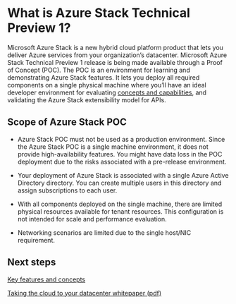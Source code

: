 ﻿<properties
	pageTitle="What is Azure Stack Technical Preview 1? | Microsoft Azure"
	description="Azure Stack POC is an environment for learning about core Azure Stack features and scenarios."
	services="azure-stack"
	documentationCenter=""
	authors="ErikjeMS"
	manager="byronr"
	editor=""/>

<tags
	ms.service="azure-stack"
	ms.workload="na"
	ms.tgt_pltfrm="na"
	ms.devlang="na"
	ms.topic="article"
	ms.date="05/25/2016"
	ms.author="erikje"/>

# What is Azure Stack Technical Preview 1?

Microsoft Azure Stack is a new hybrid cloud platform product that lets you deliver Azure services from your organization’s datacenter. Microsoft Azure Stack Technical Preview 1 release is being made available through a Proof of Concept (POC). The POC is an environment for learning and demonstrating Azure Stack features. It lets you deploy all required components on a single physical machine where you’ll have an ideal developer environment for evaluating [concepts and capabilities](azure-stack-overview.md), and validating the Azure Stack extensibility model for APIs.

## Scope of Azure Stack POC

-   Azure Stack POC must not be used as a production environment. Since the Azure Stack POC is a single machine environment, it does not provide high-availability features. You might have data loss in the POC deployment due to the risks associated with a pre-release environment.

-   Your deployment of Azure Stack is associated with a single Azure Active Directory directory. You can create multiple users in this directory and assign subscriptions to each user.

-   With all components deployed on the single machine, there are limited physical resources available for tenant resources. This configuration is not intended for scale and performance evaluation.

-   Networking scenarios are limited due to the single host/NIC requirement.

## Next steps

[Key features and concepts](azure-stack-key-features.md)

[Taking the cloud to your datacenter whitepaper (pdf)](http://download.microsoft.com/download/3/F/3/3F3811C0-969D-422C-9EDA-42CB79BABA96/Bring-the-cloud-to-your-datacenter-Microsoft-Azure-Stack.pdf)
